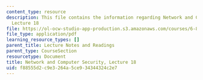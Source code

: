 ```yaml
---
content_type: resource
description: This file contains the information regarding Network and Computer Security,
  Lecture 18
file: https://ol-ocw-studio-app-production.s3.amazonaws.com/courses/6-857-network-and-computer-security-spring-2014/f88555d2c9e3264a5ce934344324c2e7_MIT6_857S14_Lec18.pdf
file_type: application/pdf
learning_resource_types: []
parent_title: Lecture Notes and Readings
parent_type: CourseSection
resourcetype: Document
title: Network and Computer Security, Lecture 18
uid: f88555d2-c9e3-264a-5ce9-34344324c2e7
---
```

